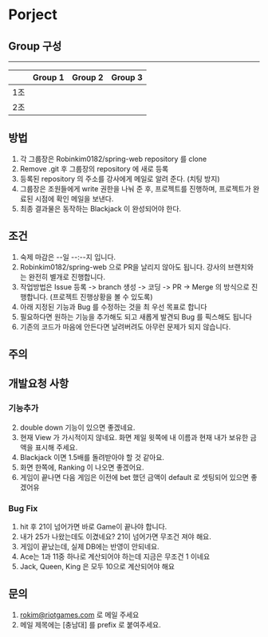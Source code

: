 ﻿# Porject 

## Group 구성
- - -
|  | Group 1 | Group 2 | Group 3 |
|:----|:-----:|:----:|:----:|
1조 | | |
2조 | | |


## 방법
1. 각 그룹장은 Robinkim0182/spring-web repository 를 clone
2. Remove .git 후 그룹장의 repository 에 새로 등록
3. 등록된 repository 의 주소를 강사에게 메일로 알려 준다. (치팅 방지)
2. 그룹장은 조원들에게 write 권한을 나눠 준 후, 프로젝트를 진행하며, 프로젝트가 완료된 시점에 확인 메일을 보낸다.
3. 최종 결과물은 동작하는 Blackjack 이 완성되어야 한다.

## 조건
1. 숙제 마감은 --일 --:--지 입니다.
2. Robinkim0182/spring-web 으로 PR을 날리지 않아도 됩니다. 강사의 브랜치와는 완전히 별개로 진행합니다.
3. 작업방법은 Issue 등록 -> branch 생성 -> 코딩 -> PR -> Merge 의 방식으로 진행합니다. (프로젝트 진행상황을 볼 수 있도록)
4. 아래 지정된 기능과 Bug 를 수정하는 것을 최 우선 목표로 합니다
5. 필요하다면 원하는 기능을 추가해도 되고 새롭게 발견되 Bug 를 픽스해도 됩니다
6. 기존의 코드가 마음에 안든다면 날려버려도 아무런 문제가 되지 않습니다.

## 주의


## 개발요청 사항
### 기능추가
2. double down 기능이 있으면 좋겠네요.
3. 현재 View 가 가시적이지 않네요. 화면 제일 윗쪽에 내 이름과 현재 내가 보유한 금액을 표시해 주세요.
4. Blackjack 이면 1.5배를 돌려받아야 할 것 같아요.
5. 화면 한쪽에, Ranking 이 나오면 좋겠어요.
6. 게임이 끝나면 다음 게임은 이전에 bet 했던 금액이 default 로 셋팅되어 있으면 좋겠어유

### Bug Fix
1. hit 후 21이 넘어가면 바로 Game이 끝나야 합니다.
2. 내가 25가 나왔는데도 이겼네요? 21이 넘어가면 무조건 져야 해요.
1. 게임이 끝났는데, 실제 DB에는 반영이 안되네요.
2. Ace는 1과 11중 하나로 계산되어야 하는데 지금은 무조건 1 이네요
3. Jack, Queen, King 은 모두 10으로 계산되어야 해요

## 문의
1. rokim@riotgames.com 로 메일 주세요
2. 메일 제목에는 [충남대] 를 prefix 로 붙여주세요.
